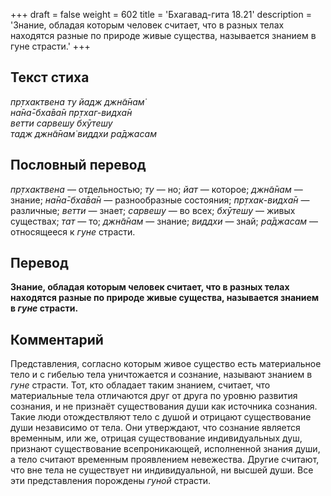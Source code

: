 +++
draft = false
weight = 602
title = 'Бхагавад-гита 18.21'
description = 'Знание, обладая которым человек считает, что в разных телах находятся разные по природе живые существа, называется знанием в гуне страсти.'
+++

## Текст стиха

_пр̣тхактвена ту йадж джн̃а̄нам̇  
на̄на̄-бха̄ва̄н пр̣тхаг-видха̄н  
ветти сарвешу бхӯтешу  
тадж джн̃а̄нам̇ виддхи ра̄джасам_

## Пословный перевод

_пр̣тхактвена_ — отдельностью; _ту_ — но; _йат_ — которое; _джн̃а̄нам_ — знание; _на̄на̄_\-_бха̄ва̄н_ — разнообразные состояния; _пр̣тхак_\-_видха̄н_ — различные; _ветти_ — знает; _сарвешу_ — во всех; _бхӯтешу_ — живых существах; _тат_ — то; _джн̃а̄нам_ — знание; _виддхи_ — знай; _ра̄джасам_ — относящееся к _гуне_ страсти.

## Перевод

**Знание, обладая которым человек считает, что в разных телах находятся разные по природе живые существа, называется знанием в _гуне_ страсти.**

## Комментарий

Представления, согласно которым живое существо есть материальное тело и с гибелью тела уничтожается и сознание, называют знанием в _гуне_ страсти. Тот, кто обладает таким знанием, считает, что материальные тела отличаются друг от друга по уровню развития сознания, и не признаёт существования души как источника сознания. Такие люди отождествляют тело с душой и отрицают существование души независимо от тела. Они утверждают, что сознание является временным, или же, отрицая существование индивидуальных душ, признают существование всепроникающей, исполненной знания души, а тело считают временным проявлением невежества. Другие считают, что вне тела не существует ни индивидуальной, ни высшей души. Все эти представления порождены _гуной_ страсти.

